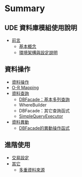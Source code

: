# Summary

## UDE 資料庫模組使用說明

* [前言](README.md)
  * [基本概念](shi-yong-shuo-ming/shi-yong-shuo-ming/ji-ben-gai-nian.md)
  * [環境架構與設定說明](shi-yong-shuo-ming/shi-yong-shuo-ming/huan-jing-jia-gou-yu-she-ding-shuo-ming.md)

## 資料操作

* [資料操作](zi-liao-cao-zuo/zi-liao-cha-xun/dbrowmap.md)
* [O-R Mapping](zi-liao-cao-zuo/o-r-mapping.md)
* [資料查詢](zi-liao-cao-zuo/zi-liao-cha-xun.md)
  * [DBFacade：基本多列查詢](zi-liao-cao-zuo/zi-liao-cha-xun/dbfacade.md)
  * WhereBuilder
  * DBFacade：其它查詢函式
  * [SimpleQueryExecutor](zi-liao-cao-zuo/zi-liao-cha-xun/simplequeryexecutor.md)
* [資料異動](zi-liao-cao-zuo/zi-liao-yi-dong.md)
  * [DBFacade的異動操作函式](zi-liao-cao-zuo/zi-liao-yi-dong/dbfacadede-yi-dong-cao-zuo-han-shi.md)

## 進階使用

* [交易設定](jin-jie-shi-yong/jiao-yi.md)
* [其它](jin-jie-shi-yong/qi-ta.md)
  * [多重資料來源](jin-jie-shi-yong/duo-zhong-zi-liao-lai-yuan.md)

